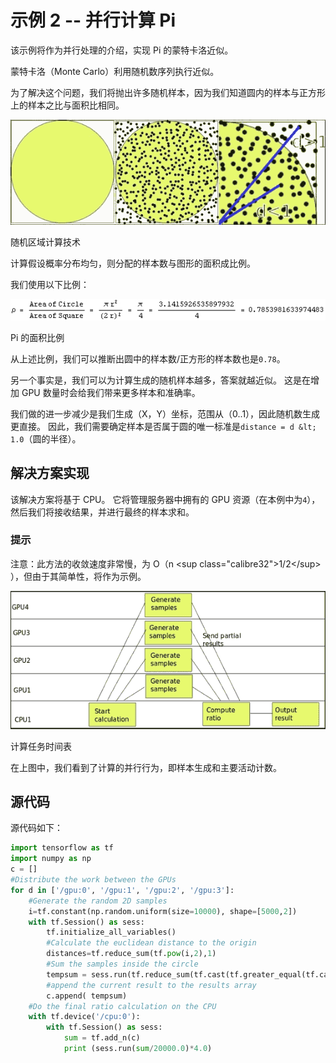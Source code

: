 # 示例 2 -- 并行计算 Pi

该示例将作为并行处理的介绍，实现 Pi 的蒙特卡洛近似。

蒙特卡洛（Monte Carlo）利用随机数序列执行近似。

为了解决这个问题，我们将抛出许多随机样本，因为我们知道圆内的样本与正方形上的样本之比与面积比相同。

![Example 2 - calculating Pi number in parallel](img/00140.jpg)

随机区域计算技术

计算假设概率分布均匀，则分配的样本数与图形的面积成比例。

我们使用以下比例：

![Example 2 - calculating Pi number in parallel](img/00141.jpg)

Pi 的面积比例

从上述比例，我们可以推断出圆中的样本数/正方形的样本数也是`0.78`。

另一个事实是，我们可以为计算生成的随机样本越多，答案就越近似。 这是在增加 GPU 数量时会给我们带来更多样本和准确率。

我们做的进一步减少是我们生成（X，Y）坐标，范围从（0..1），因此随机数生成更直接。 因此，我们需要确定样本是否属于圆的唯一标准是`distance = d &lt; 1.0`（圆的半径）。

## 解决方案实现

该解决方案将基于 CPU。 它将管理服务器中拥有的 GPU 资源（在本例中为`4`），然后我们将接收结果，并进行最终的样本求和。

### 提示

注意：此方法的收敛速度非常慢，为 O（n &lt;sup class="calibre32"&gt;1/2&lt;/sup&gt; ），但由于其简单性，将作为示例。

![Solution implementation](img/00142.jpg)

计算任务时间表

在上图中，我们看到了计算的并行行为，即样本生成和主要活动计数。

## 源代码

源代码如下：

```py
import tensorflow as tf 
import numpy as np 
c = [] 
#Distribute the work between the GPUs 
for d in ['/gpu:0', '/gpu:1', '/gpu:2', '/gpu:3']: 
    #Generate the random 2D samples 
    i=tf.constant(np.random.uniform(size=10000), shape=[5000,2]) 
    with tf.Session() as sess: 
        tf.initialize_all_variables() 
        #Calculate the euclidean distance to the origin 
        distances=tf.reduce_sum(tf.pow(i,2),1) 
        #Sum the samples inside the circle 
        tempsum = sess.run(tf.reduce_sum(tf.cast(tf.greater_equal(tf.cast(1.0,tf.float64),distances),tf.float64))) 
        #append the current result to the results array 
        c.append( tempsum) 
    #Do the final ratio calculation on the CPU 
    with tf.device('/cpu:0'): 
        with tf.Session() as sess: 
            sum = tf.add_n(c) 
            print (sess.run(sum/20000.0)*4.0) 

```